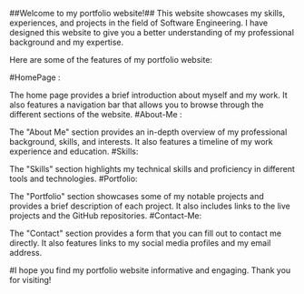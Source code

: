 ##Welcome to my portfolio website!##
This website showcases my skills, experiences, and projects in the field of Software Engineering. I have designed this website to give you a better understanding of my professional background and my expertise.


Here are some of the features of my portfolio website:

#HomePage : 

The home page provides a brief introduction about myself and my work. It also features a navigation bar that allows you to browse through the different sections of the website.
#About-Me :

The "About Me" section provides an in-depth overview of my professional background, skills, and interests. It also features a timeline of my work experience and education.
#Skills:

The "Skills" section highlights my technical skills and proficiency in different tools and technologies.
#Portfolio:

The "Portfolio" section showcases some of my notable projects and provides a brief description of each project. It also includes links to the live projects and the GitHub repositories.
#Contact-Me: 

The "Contact" section provides a form that you can fill out to contact me directly. It also features links to my social media profiles and my email address.

#I hope you find my portfolio website informative and engaging. Thank you for visiting!
